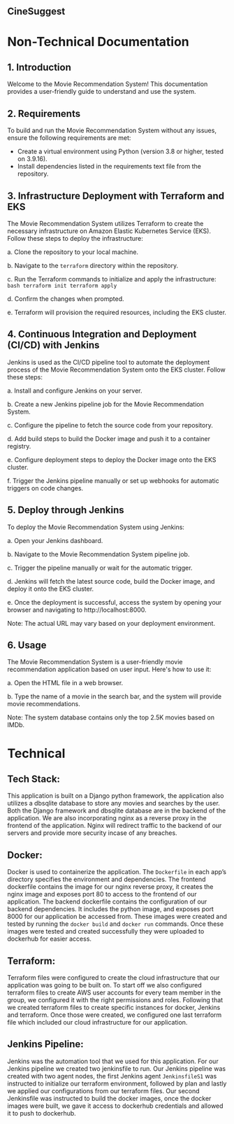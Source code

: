 ## CineSuggest
# Non-Technical Documentation

## 1. Introduction
Welcome to the Movie Recommendation System! This documentation provides a user-friendly guide to understand and use the system.

## 2. Requirements
To build and run the Movie Recommendation System without any issues, ensure the following requirements are met:
- Create a virtual environment using Python (version 3.8 or higher, tested on 3.9.16).
- Install dependencies listed in the requirements text file from the repository.

## 3. Infrastructure Deployment with Terraform and EKS
The Movie Recommendation System utilizes Terraform to create the necessary infrastructure on Amazon Elastic Kubernetes Service (EKS). Follow these steps to deploy the infrastructure:

   a. Clone the repository to your local machine.
   
   b. Navigate to the `terraform` directory within the repository.
   
   c. Run the Terraform commands to initialize and apply the infrastructure:
      ```bash
      terraform init
      terraform apply
      ```

   d. Confirm the changes when prompted.

   e. Terraform will provision the required resources, including the EKS cluster.

## 4. Continuous Integration and Deployment (CI/CD) with Jenkins
Jenkins is used as the CI/CD pipeline tool to automate the deployment process of the Movie Recommendation System onto the EKS cluster. Follow these steps:

   a. Install and configure Jenkins on your server.

   b. Create a new Jenkins pipeline job for the Movie Recommendation System.

   c. Configure the pipeline to fetch the source code from your repository.

   d. Add build steps to build the Docker image and push it to a container registry.

   e. Configure deployment steps to deploy the Docker image onto the EKS cluster.

   f. Trigger the Jenkins pipeline manually or set up webhooks for automatic triggers on code changes.

## 5. Deploy through Jenkins
To deploy the Movie Recommendation System using Jenkins:

   a. Open your Jenkins dashboard.

   b. Navigate to the Movie Recommendation System pipeline job.

   c. Trigger the pipeline manually or wait for the automatic trigger.

   d. Jenkins will fetch the latest source code, build the Docker image, and deploy it onto the EKS cluster.

   e. Once the deployment is successful, access the system by opening your browser and navigating to http://localhost:8000.

   Note: The actual URL may vary based on your deployment environment.

## 6. Usage
The Movie Recommendation System is a user-friendly movie recommendation application based on user input. Here's how to use it:

   a. Open the HTML file in a web browser.

   b. Type the name of a movie in the search bar, and the system will provide movie recommendations.

   Note: The system database contains only the top 2.5K movies based on IMDb.

# Technical 

## Tech Stack:
This application is built on a Django python framework, the application also utilizes a dbsqlite database to store any movies and searches by the user. Both the Django framework and dbsqlite database are in the backend of the application. We are also incorporating nginx as a reverse proxy in the frontend of the application. Nginx will redirect traffic to the backend of our servers and provide more security incase of any breaches.

## Docker:
Docker is used to containerize the application. The `Dockerfile` in each app’s directory specifies the environment and dependencies. The frontend dockerfile contains the image for our nginx reverse proxy, it creates the nginx image and exposes port 80 to access to the frontend of our application. The backend dockerfile contains the configuration of our backend dependencies. It includes the python image, and exposes port 8000 for our application be accessed from. These images were created and tested by running the `docker build` and `docker run` commands. Once these images were tested and created successfully they were uploaded to dockerhub for easier access.

## Terraform:
Terraform files were configured to create the cloud infrastructure that our application was going to be built on. To start off we also configured terraform files to create AWS user accounts for every team member in the group, we configured it with the right permissions and roles. Following that we created terraform files to create specific instances for docker, Jenkins and terraform. Once those were created, we configured one last terraform file which included our cloud infrastructure for our application.

## Jenkins Pipeline:
Jenkins was the automation tool that we used for this application. For our Jenkins pipeline we created two jenkinsfile to run. Our Jenkins pipeline was created with two agent nodes, the first Jenkins agent `JenkinsfileS1` was instructed to initialize our terraform environment, followed by plan and lastly we applied our configurations from our terraform files. Our second Jenkinsfile was instructed to build the docker images, once the docker images were built, we gave it access to dockerhub credentials and allowed it to push to dockerhub.




